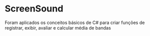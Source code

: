 # ScreenSound

Foram aplicados os conceitos básicos de C# para criar funções de registrar, exibir, avaliar e calcular média de bandas 
